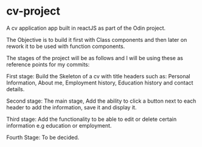 # cv-project
A cv application app built in reactJS as part of the Odin project.

The Objective is to build it first with Class components and then later on rework it to be used
with function components.

The stages of the project will be as follows and I will be using these as reference points for my commits:

First stage: 
Build the Skeleton of a cv with title headers such as: Personal Information, About me, Employment history, Education history and contact details.

Second stage:
The main stage,
Add the ability to click a button next to each header to add the information, save it and display it.

Third stage:
Add the functionality to be able to edit or delete certain information e.g education or employment.

Fourth Stage:
To be decided.
